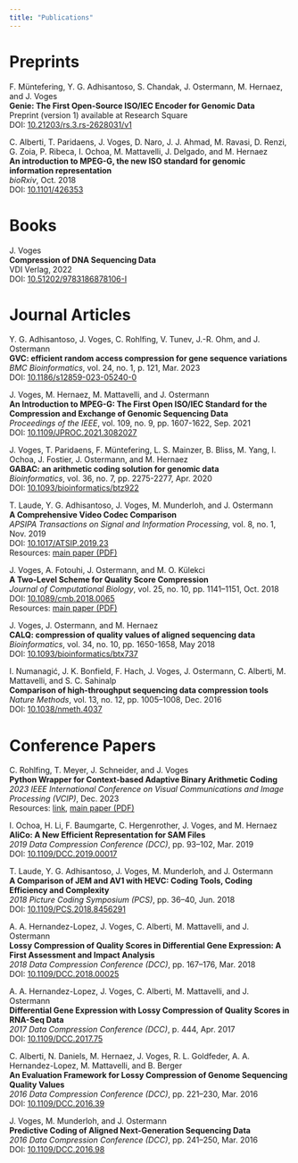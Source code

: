 ```yaml
---
title: "Publications"
---
```


# Preprints

F. Müntefering, Y. G. Adhisantoso, S. Chandak, J. Ostermann, M. Hernaez, and J. Voges\
**Genie: The First Open-Source ISO/IEC Encoder for Genomic Data**\
Preprint (version 1) available at Research Square\
DOI: [10.21203/rs.3.rs-2628031/v1](https://doi.org/10.21203/rs.3.rs-2628031/v1)

C. Alberti, T. Paridaens, J. Voges, D. Naro, J. J. Ahmad, M. Ravasi, D. Renzi, G. Zoia, P. Ribeca, I. Ochoa, M. Mattavelli, J. Delgado, and M. Hernaez\
**An introduction to MPEG-G, the new ISO standard for genomic information representation**\
_bioRxiv_, Oct. 2018\
DOI: [10.1101/426353](https://www.doi.org/10.1101/426353)

# Books

J. Voges\
**Compression of DNA Sequencing Data**\
VDI Verlag, 2022\
DOI: [10.51202/9783186878106-I](https://doi.org/10.51202/9783186878106-I)

# Journal Articles

Y. G. Adhisantoso, J. Voges, C. Rohlfing, V. Tunev, J.-R. Ohm, and J. Ostermann\
**GVC: efficient random access compression for gene sequence variations**\
_BMC Bioinformatics_, vol. 24, no. 1, p. 121, Mar. 2023\
DOI: [10.1186/s12859-023-05240-0](https://www.doi.org/10.1186/s12859-023-05240-0)

J. Voges, M. Hernaez, M. Mattavelli, and J. Ostermann\
**An Introduction to MPEG-G: The First Open ISO/IEC Standard for the Compression and Exchange of Genomic Sequencing Data**\
_Proceedings of the IEEE_, vol. 109, no. 9, pp. 1607-1622, Sep. 2021\
DOI: [10.1109/JPROC.2021.3082027](https://doi.org/10.1109/JPROC.2021.3082027)

J. Voges, T. Paridaens, F. Müntefering, L. S. Mainzer, B. Bliss, M. Yang, I. Ochoa, J. Fostier, J. Ostermann, and M. Hernaez\
**GABAC: an arithmetic coding solution for genomic data**\
_Bioinformatics_, vol. 36, no. 7, pp. 2275-2277, Apr. 2020\
DOI: [10.1093/bioinformatics/btz922](https://doi.org/10.1093/bioinformatics/btz922)

T. Laude, Y. G. Adhisantoso, J. Voges, M. Munderloh, and J. Ostermann\
**A Comprehensive Video Codec Comparison**\
_APSIPA Transactions on Signal and Information Processing_, vol. 8, no. 1, Nov. 2019\
DOI: [10.1017/ATSIP.2019.23](https://doi.org/10.1017/ATSIP.2019.23)\
Resources: [main paper (PDF)](/download/publications/Lau+19_Main.pdf)

J. Voges, A. Fotouhi, J. Ostermann, and M. O. Külekci\
**A Two-Level Scheme for Quality Score Compression**\
_Journal of Computational Biology_, vol. 25, no. 10, pp. 1141–1151, Oct. 2018\
DOI: [10.1089/cmb.2018.0065](https://doi.org/10.1089/cmb.2018.0065)\
Resources: [main paper (PDF)](/download/publications/VFOK18_Main.pdf)

J. Voges, J. Ostermann, and M. Hernaez\
**CALQ: compression of quality values of aligned sequencing data**\
_Bioinformatics_, vol. 34, no. 10, pp. 1650-1658, May 2018\
DOI: [10.1093/bioinformatics/btx737](https://doi.org/10.1093/bioinformatics/btx737)

I. Numanagić, J. K. Bonfield, F. Hach, J. Voges, J. Ostermann, C. Alberti, M. Mattavelli, and S. C. Sahinalp\
**Comparison of high-throughput sequencing data compression tools**\
_Nature Methods_, vol. 13, no. 12, pp. 1005–1008, Dec. 2016\
DOI: [10.1038/nmeth.4037](https://doi.org/10.1038/nmeth.4037)

# Conference Papers

C. Rohlfing, T. Meyer, J. Schneider, and J. Voges\
**Python Wrapper for Context-based Adaptive Binary Arithmetic Coding**\
_2023 IEEE International Conference on Visual Communications and Image Processing (VCIP)_, Dec. 2023\
Resources: [link](https://ient-common.pages.rwth-aachen.de/publications/pdf/RoMeScVo23.pdf), [main paper (PDF)](/download/publications/RMSV23_Main.pdf)

I. Ochoa, H. Li, F. Baumgarte, C. Hergenrother, J. Voges, and M. Hernaez\
**AliCo: A New Efficient Representation for SAM Files**\
_2019 Data Compression Conference (DCC)_, pp. 93–102, Mar. 2019\
DOI: [10.1109/DCC.2019.00017](https://doi.org/10.1109/DCC.2019.00017)

T. Laude, Y. G. Adhisantoso, J. Voges, M. Munderloh, and J. Ostermann\
**A Comparison of JEM and AV1 with HEVC: Coding Tools, Coding Efficiency and Complexity**\
_2018 Picture Coding Symposium (PCS)_, pp. 36–40, Jun. 2018\
DOI: [10.1109/PCS.2018.8456291](https://doi.org/10.1109/PCS.2018.8456291)

A. A. Hernandez-Lopez, J. Voges, C. Alberti, M. Mattavelli, and J. Ostermann\
**Lossy Compression of Quality Scores in Differential Gene Expression: A First Assessment and Impact Analysis**\
_2018 Data Compression Conference (DCC)_, pp. 167–176, Mar. 2018\
DOI: [10.1109/DCC.2018.00025](https://doi.org/10.1109/DCC.2018.00025)

A. A. Hernandez-Lopez, J. Voges, C. Alberti, M. Mattavelli, and J. Ostermann\
**Differential Gene Expression with Lossy Compression of Quality Scores in RNA-Seq Data**\
_2017 Data Compression Conference (DCC)_, p. 444, Apr. 2017\
DOI: [10.1109/DCC.2017.75](https://doi.org/10.1109/DCC.2017.75)

C. Alberti, N. Daniels, M. Hernaez, J. Voges, R. L. Goldfeder, A. A. Hernandez-Lopez, M. Mattavelli, and B. Berger\
**An Evaluation Framework for Lossy Compression of Genome Sequencing Quality Values**\
_2016 Data Compression Conference (DCC)_, pp. 221–230, Mar. 2016\
DOI: [10.1109/DCC.2016.39](https://doi.org/10.1109/DCC.2016.39)

J. Voges, M. Munderloh, and J. Ostermann\
**Predictive Coding of Aligned Next-Generation Sequencing Data**\
_2016 Data Compression Conference (DCC)_, pp. 241–250, Mar. 2016\
DOI: [10.1109/DCC.2016.98](https://doi.org/10.1109/DCC.2016.98)
